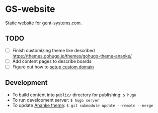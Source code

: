 # GS-website

Static website for [gent-systems.com](https://gent-systems.com/).

## TODO

- [ ] Finish customizing theme like described https://themes.gohugo.io/themes/gohugo-theme-ananke/
- [ ] Add content pages to describe boards
- [ ] Figure out how to [setup custom domain](https://docs.github.com/en/pages/configuring-a-custom-domain-for-your-github-pages-site/about-custom-domains-and-github-pages)

## Development

- To build content into `public/` directory for publishing: `$ hugo`
- To run development server: `$ hugo server`
- To update [Ananke theme](https://themes.gohugo.io/themes/gohugo-theme-ananke/): `$ git submodule update --remote --merge`


